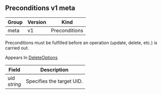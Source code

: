 ## Preconditions v1 meta

Group        | Version     | Kind
------------ | ---------- | -----------
meta | v1 | Preconditions



Preconditions must be fulfilled before an operation (update, delete, etc.) is carried out.

<aside class="notice">
Appears In  <a href="#deleteoptions-v1">DeleteOptions</a> </aside>

Field        | Description
------------ | -----------
uid <br /> *string*  | Specifies the target UID.

